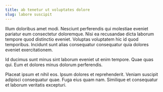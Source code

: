 ```yaml
---
title: ab tenetur ut voluptates dolore
slug: labore suscipit
---
```


Illum doloribus amet modi. Nesciunt perferendis qui molestiae eveniet pariatur eum consectetur doloremque. Nisi ea recusandae dicta laborum tempore quod distinctio eveniet. Voluptas voluptatem hic id quod temporibus. Incidunt sunt alias consequatur consequatur quia dolores eveniet exercitationem.

Id ducimus sunt minus sint laborum eveniet ut enim tempore. Quae quas qui. Eum et dolores minus dolorum perferendis.

Placeat ipsum et nihil eos. Ipsum dolores et reprehenderit. Veniam suscipit adipisci consequatur quae. Fuga eius quam nam. Similique et consequatur et laborum veritatis excepturi.

